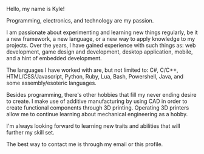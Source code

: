 Hello, my name is Kyle!

Programming, electronics, and technology are my passion.

I am passionate about experimenting and learning new things regularly, be it a new framework, a new language, or a new way to apply knowledge to my projects.
Over the years, I have gained experience with such things as: web development, game design and development, desktop application, mobile, and a hint of embedded development.

The languages I have worked with are, but not limited to:
C#, C/C++, HTML/CSS/Javascript, Python, Ruby, Lua, Bash, Powershell, Java, and some assembly/esoteric languages.

Besides programming, there's other hobbies that fill my never ending desire to create.
I make use of additive manufacturing by using CAD in order to create functional components through 3D printing. Operating 3D printers allow me to continue learning about mechanical engineering as a hobby.

I'm always looking forward to learning new traits and abilities that will further my skill set.

The best way to contact me is through my email or this profile.
